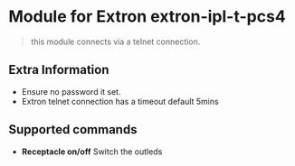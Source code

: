 # Module for Extron extron-ipl-t-pcs4

> this module connects via a telnet connection.

## Extra Information

* Ensure no password it set.
* Extron telnet connection has a timeout default 5mins

## Supported commands

* **Receptacle on/off** Switch the outleds
